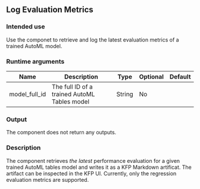 ## Log Evaluation Metrics
### Intended use
Use the componet to retrieve and log the latest evaluation metrics of a trained AutoML model.
### Runtime arguments

|Name|Description|Type|Optional|Default|
|----|-----------|----|--------|-------|
|model_full_id|The full ID of a trained AutoML Tables model|String|No||



### Output
The component does not return any outputs.

### Description
The component retrieves *the latest* performance evaluation for a given trained AutoML tables model and writes it as a KFP Markdown artificat. The artifact can be inspected in the KFP UI. Currently, only the regression evaluation metrics are supported. 
